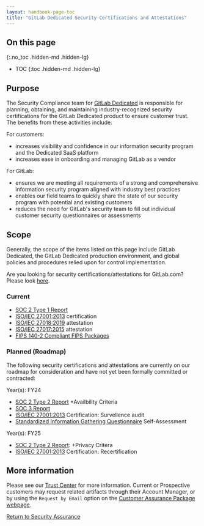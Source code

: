 ```yaml
---
layout: handbook-page-toc
title: "GitLab Dedicated Security Certifications and Attestations"
---
```


## On this page
{:.no_toc .hidden-md .hidden-lg}

- TOC
{:toc .hidden-md .hidden-lg}

## Purpose
The Security Compliance team for [GitLab Dedicated](https://docs.gitlab.com/ee/subscriptions/gitlab_dedicated/) is responsible for planning, obtaining, and maintaining industry-recognized security certifications for the GitLab Dedicated product to ensure customer trust. The benefits from these activities include:

For customers:
* increases visibility and confidence in our information security program and the Dedicated SaaS platform
* increases ease in onboarding and managing GitLab as a vendor

For GitLab:
* ensures we are meeting all requirements of a strong and comprehensive information security program aligned with industry best practices
* enables our field teams to quickly share the state of our security program with potential and existing customers
* reduces the need for GitLab's security team to fill out individual customer security questionnaires or assessments

## Scope
Generally, the scope of the items listed on this page include GitLab Dedicated, the GitLab Dedicated production environment, and global policies and procedures relied upon for control implementation.

Are you looking for security certifications/attestations for GitLab.com? Please look [here](https://about.gitlab.com/handbook/security/security-assurance/security-compliance/certifications.html).

### Current

* [SOC 2 Type 1 Report](https://www.aicpa.org/interestareas/frc/assuranceadvisoryservices/aicpasoc2report.html)
* [ISO/IEC 27001:2013](https://www.iso.org/isoiec-27001-information-security.html) certification
* [ISO/IEC 27018:2019](https://www.iso.org/standard/76559.html) attestation 
* [ISO/IEC 27017:2015](https://www.iso.org/standard/43757.html) attestation 
* [FIPS 140-2 Compliant FIPS Packages](https://csrc.nist.gov/publications/detail/fips/140/2/final)

### Planned (Roadmap)

The following security certifications and attestations are currently on our roadmap for consideration and have not yet been formally committed or contracted: 

Year(s): FY24
* [SOC 2 Type 2 Report](https://www.aicpa.org/interestareas/frc/assuranceadvisoryservices/aicpasoc2report.html) +Availbility Criteria
* [SOC 3 Report](https://www.aicpa.org/interestareas/frc/assuranceadvisoryservices/aicpasoc3report.html)
* [ISO/IEC 27001:2013](https://www.iso.org/isoiec-27001-information-security.html) Certification: Survellence audit
* [Standardized Information Gathering Questionnaire](https://sharedassessments.org/sig/) Self-Assessment


Year(s): FY25
* [SOC 2 Type 2 Report](https://www.aicpa.org/interestareas/frc/assuranceadvisoryservices/aicpasoc2report.html):  +Privacy Critera
* [ISO/IEC 27001:2013](https://www.iso.org/isoiec-27001-information-security.html) Certification: Recertification


## More information

Please see our [Trust Center](https://about.gitlab.com/security/) for more information. Current or Prospective customers may request related artifacts through their Account Manager, or by using the `Request by Email` option on the [Customer Assurance Package webpage](https://about.gitlab.com/security/cap/). 

[Return to Security Assurance](https://about.gitlab.com/handbook/security/security-assurance/)
